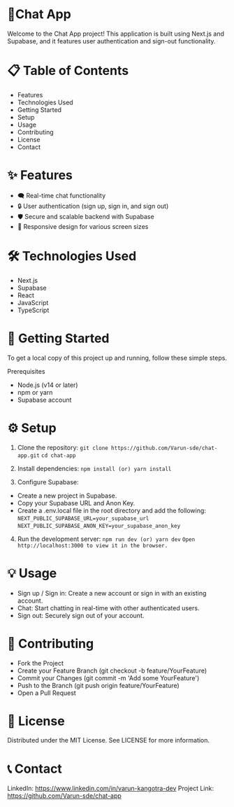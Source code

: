 # 📱Chat App
Welcome to the Chat App project! This application is built using Next.js and Supabase, and it features user authentication and sign-out functionality.

# 📋 Table of Contents
- Features
- Technologies Used
- Getting Started
- Setup
- Usage
- Contributing
- License
- Contact

# ✨ Features
- 🗨️ Real-time chat functionality
- 🔒 User authentication (sign up, sign in, and sign out)
- 🛡️ Secure and scalable backend with Supabase
- 📱 Responsive design for various screen sizes
 
# 🛠️ Technologies Used
- Next.js
- Supabase
- React
- JavaScript
- TypeScript

# 🚀 Getting Started
To get a local copy of this project up and running, follow these simple steps.

Prerequisites
- Node.js (v14 or later)
- npm or yarn
- Supabase account

# ⚙️ Setup
1) Clone the repository:
 `git clone https://github.com/Varun-sde/chat-app.git`
 `cd chat-app`

2) Install dependencies:
 `npm install (or) yarn install`

3) Configure Supabase:
 - Create a new project in Supabase.
 - Copy your Supabase URL and Anon Key.
 - Create a .env.local file in the root directory and add the following:
   `NEXT_PUBLIC_SUPABASE_URL=your_supabase_url`
   `NEXT_PUBLIC_SUPABASE_ANON_KEY=your_supabase_anon_key`

4) Run the development server:
 `npm run dev (or) yarn dev`
 `Open http://localhost:3000 to view it in the browser.`    

# 💡 Usage
- Sign up / Sign in: Create a new account or sign in with an existing account.
- Chat: Start chatting in real-time with other authenticated users.
- Sign out: Securely sign out of your account.
 
# 🤝 Contributing
 - Fork the Project
 - Create your Feature Branch (git checkout -b feature/YourFeature)
 - Commit your Changes (git commit -m 'Add some YourFeature')
 - Push to the Branch (git push origin feature/YourFeature)
 - Open a Pull Request
 
# 📝 License
Distributed under the MIT License. See LICENSE for more information.

# 📞 Contact
LinkedIn:  https://www.linkedin.com/in/varun-kangotra-dev
Project Link: https://github.com/Varun-sde/chat-app

